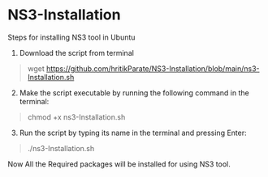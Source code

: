 # NS3-Installation
Steps for installing NS3 tool in Ubuntu


1. Download the script from terminal

>  wget https://github.com/hritikParate/NS3-Installation/blob/main/ns3-Installation.sh



2. Make the script executable by running the following command in the terminal:

>  chmod +x ns3-Installation.sh


3. Run the script by typing its name in the terminal and pressing Enter:

>  ./ns3-Installation.sh


Now All the Required packages will be installed for using NS3 tool.

